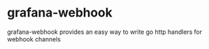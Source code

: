 # grafana-webhook
grafana-webhook provides an easy way to write go http handlers for webhook channels

